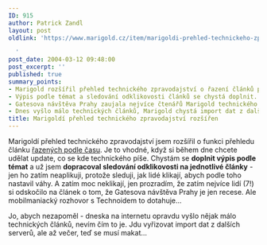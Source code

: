 ```yaml
---
ID: 915
author: Patrick Zandl
layout: post
oldlink: 'https://www.marigold.cz/item/marigoldi-prehled-technickeho-zpravodajstvi-rozsiren

  '
post_date: 2004-03-12 09:48:00
post_excerpt: ''
published: true
summary_points:
- Marigold rozšířil přehled technického zpravodajství o řazení článků podle času.
- Výpis podle témat a sledování odklikovosti článků se chystá doplnit.
- Gatesova návštěva Prahy zaujala nejvíce čtenářů Marigold technického zpravodajství.
- Dnes vyšlo málo technických článků, Marigold chystá import dat z dalších serverů.
title: Marigoldí přehled technického zpravodajství rozšířen
---
```


<p>
Marigoldí přehled technického zpravodajství jsem rozšířil o funkci přehledu článku <A href="http://internet.marigold.cz/cas">řazených podle času</A>. Je to vhodné, když si během dne chcete udělat update, co se kde technického píše. Chystám se <STRONG>doplnit výpis podle témat</STRONG> a už jsem <STRONG>dopracoval sledování odklikovosti na jednotlivé články</STRONG> - jen ho zatím neaplikuji, protože sleduji, jak lidé klikají, abych podle toho nastavil váhy. A zatím moc neklikají, jen prozradím, že zatím nejvíce lidí (7!) si odskočilo na článek o tom, že Gatesova návštěva Prahy je jen recese. Ale mobilmaniacký rozhovor s Technoidem to dotahuje...</p>

<p>
Jo, abych nezapoměl - dneska na internetu opravdu vyšlo nějak málo technických článků, nevím čím to je. Jdu vyřizovat import dat z dalších serverů, ale až večer, teď se musí makat...</p>